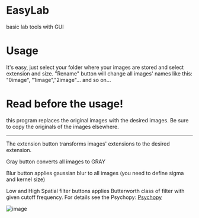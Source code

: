 # EasyLab
basic lab tools with GUI
# Usage
It's easy, just select your folder where your images are stored and select extension and size. "Rename" button will change all images' names like this: "0image", "1image","2image"... and so on...  

# Read before the usage!
 this program replaces the original images with the desired images. Be sure to copy the originals of the images elsewhere.
 
 ---------------

The extension button transforms images' extensions to the desired extension.

Gray button converts all images to GRAY

Blur button applies gaussian blur to all images (you need to define sigma and kernel size)

Low and High Spatial filter buttons applies Butterworth class of filter with given cutoff frequency. For details see the Psychopy: [Psychopy](https://psychopy.org/api/filters.html)

 
![image](https://user-images.githubusercontent.com/54986652/142766685-48aac293-2889-4e0b-b0c7-01b5d6bdb1d0.png)

